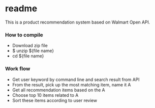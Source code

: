 # readme

This is a product recommendation system based on Walmart Open API.

### How to compile

- Download zip file
- $ unzip ${file name}
- cd ${file name}



### Work flow

- Get user keyword by command line and search result from API
- From the result, pick up the most matching item, name it A
- Get all recommendation items based on the A
- Choose top 10 items related to A
- Sort these items according to user review

